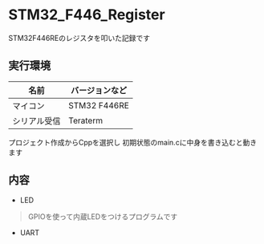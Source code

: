 # STM32_F446_Register
STM32F446REのレジスタを叩いた記録です


## 実行環境

| 名前 | バージョンなど |
| ---- | ---- |
| マイコン | STM32 F446RE |
| シリアル受信 | Teraterm |

プロジェクト作成からCppを選択し
初期状態のmain.cに中身を書き込むと動きます

## 内容

- LED
> GPIOを使って内蔵LEDをつけるプログラムです

- UART
